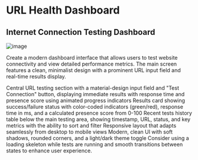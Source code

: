 # URL Health Dashboard
## Internet Connection Testing Dashboard

![image](https://github.com/user-attachments/assets/907c5097-ba6c-413f-8e10-5e94fefd7391)


Create a modern dashboard interface that allows users to test website connectivity and view detailed performance metrics. The main screen features a clean, minimalist design with a prominent URL input field and real-time results display.

Central URL testing section with a material-design input field and "Test Connection" button, displaying immediate results with response time and presence score using animated progress indicators
Results card showing success/failure status with color-coded indicators (green/red), response time in ms, and a calculated presence score from 0-100
Recent tests history table below the main testing area, showing timestamp, URL, status, and key metrics with the ability to sort and filter
Responsive layout that adapts seamlessly from desktop to mobile views
Modern, clean UI with soft shadows, rounded corners, and a light/dark theme toggle
Consider using a loading skeleton while tests are running and smooth transitions between states to enhance user experience.


